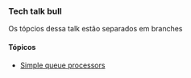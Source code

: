 ### Tech talk bull

Os tópcios dessa talk estão separados em branches

#### Tópicos

- [Simple queue processors](https://github.com/ndeitch/tech-talk-bull/tree/01-simple-queue)

